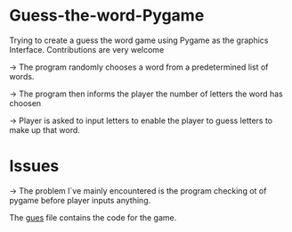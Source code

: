 # Guess-the-word-Pygame

Trying to create a guess the word game using Pygame as the graphics Interface.
Contributions are very welcome

-> The program randomly chooses a word from a predetermined list of words.

-> The program then informs the player the number of letters the  word has choosen

-> Player is asked to input letters to enable the player to guess letters to make up that word.


# Issues
-> The problem I`ve mainly encountered is the program checking ot of pygame before player inputs anything.


The [gues](https://github.com/Dithsy/Guess-the-word-Pygame/blob/main/gues.py) file contains the code for the game.


